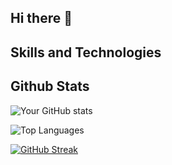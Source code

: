 ## Hi there 👋

## Skills and Technologies

## Github Stats
![Your GitHub stats](https://github-readme-stats.vercel.app/api?username=maxxrk&show_icons=true&theme=onedark) 

![Top Languages](https://github-readme-stats.vercel.app/api/top-langs/?username=maxxrk&layout=compact&theme=onedark)

[![GitHub Streak](http://github-readme-streak-stats.herokuapp.com?user=maxxrk&theme=onedark)](https://git.io/streak-stats)
<!--
**MaxxRK/MaxxRK** is a ✨ _special_ ✨ repository because its `README.md` (this file) appears on your GitHub profile.

Here are some ideas to get you started:

- 🔭 I’m currently working on ...
- 🌱 I’m currently learning ...
- 👯 I’m looking to collaborate on ...
- 🤔 I’m looking for help with ...
- 💬 Ask me about ...
- 📫 How to reach me: ...
- 😄 Pronouns: ...
- ⚡ Fun fact: ...
-->
